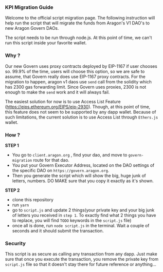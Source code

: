 ### KPI Migration Guide

Welcome to the official script migration page. The following instruction will help run the script that will migrate the funds
from Aragon's V1 DAO's to new Aragon Govern DAOs.

The script needs to be run through node.js. At this point of time, we can't run this script inside your favorite wallet. 

### Why ?

Our new Govern uses proxy contracts deployed by EIP-1167 if user chooses so. 99.9% of the time, users will choose this option, so we are safe to assume,
that Govern really does use EIP-1167 proxy contracts. For the migration to happen, aragon v1 daos use `send` call from the solidity which has 2300 gas
forwarding limit. Since Govern uses proxies, 2300 is not enough to make the `send` work and it will always fail.

The easiest solution for now is to use Access List Feature (https://eips.ethereum.org/EIPS/eip-2930). Though, at this point of time, this feature does not
seem to be supported by any dapp wallet. Because of such limitations, the current solution is to use Access List through `Ethers.js` wallet.

### How ?

**STEP 1**

* You go to `client.aragon.org` , find your dao, and move to `govern-migration` route for that dao.
* You put your Govern Executor Address, located on the DAO settings of the specific DAO on `https://govern.aragon.org`.
* Then you generate the script which will show the big, huge junk of letters, numbers. DO MAKE sure that you copy it exactly as it's shown.

**STEP 2**

* clone this repository
* run `yarn`
* go to `script.js` and update 2 things(your private key and your big junk of letters you received in `step 1`. To exactly find what 2 things you have to replace, you will find `TODO` keywords in the `script.js` file)
* once all is done, run `node script.js` in the terminal. Wait a couple of seconds and it should submit the transaction.

### Security

This script is as secure as calling any transaction from any dapp. Just make sure that once you execute the transaction, you remove the private key from
`script.js` file so that it doesn't stay there for future reference or anything...
